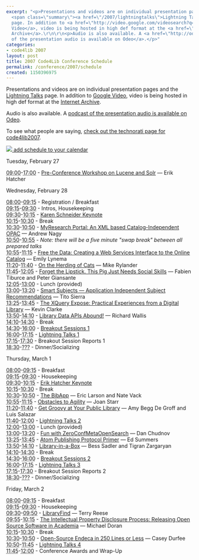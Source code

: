 ```yaml
---
excerpt: "<p>Presentations and videos are on individual presentation pages and the
  <span class=\"summary\"><a href=\"/2007/lightningtalks\">Lightning Talks</a></span>
  page. In addition to <a href=\"http://video.google.com/videosearch?q=code4lib+2007&sitesearch=&start=0\">Google
  Video</a>, video is being hosted in high def format at the <a href=\"http://www.archive.org/search.php?query=code4lib%20AND%202007%20AND%20collection%3Aopensource_movies\">Internet
  Archive</a>.\r\n\r\n<p>Audio is also available. A <a href=\"http://odeo.com/channel/368053/view\">podcast
  of the presentation audio is available on Odeo</a>.</p>"
categories:
- code4lib 2007
layout: post
title: 2007 Code4Lib Conference Schedule
permalink: /conference/2007/schedule
created: 1150396975
---
```

<p>Presentations and videos are on individual presentation pages and the <span class="summary"><a href="/2007/lightningtalks">Lightning Talks</a></span> page. In addition to <a href="http://video.google.com/videosearch?q=code4lib+2007&sitesearch=&start=0">Google Video</a>, video is being hosted in high def format at the <a href="http://www.archive.org/search.php?query=code4lib%20AND%202007%20AND%20collection%3Aopensource_movies">Internet Archive</a>.

<p>Audio is also available. A <a href="http://odeo.com/channel/368053/view">podcast of the presentation audio is available on Odeo</a>.</p>

<p>To see what people are saying, <a href="http://technorati.com/posts/tag/code4lib2007">check out the technorati page for code4lib2007</a>.</p>

<p><a href="http://suda.co.uk/projects/X2V/get-vcal.php?uri=http://code4lib.org/2007/schedule"><img src="http://factorycity.net/projects/microformats%2Dicons/images/icon-hcalendar.png" border="0" /> add schedule to your calendar</a></p>


<p><span class="date">Tuesday, February 27</span></p>

<dl class="day">
<dt class="vevent" id="hcal2"><abbr class="dtstart" title="2007-02-27T09:00:00-05:00">09:00</abbr>-<abbr class="dtend" title="2007-02-27T017:00:00-05:00">17:00</abbr> - <span class="summary"><a href="/node/139">Pre-Conference Workshop on Lucene and Solr</a> &#151; Erik Hatcher</span></dt>
</dl>

<p><span class="date">Wednesday, February 28</span></p>

<dl class="day">

<dt class="vevent" id="hcal1"><abbr class="dtstart" title="2007-02-28T08:00:00-05:00">08:00</abbr>-<abbr class="dtend" title="2007-02-28T09:15:00-05:00">09:15</abbr> - <span class="summary">Registration / Breakfast</span></dt>
<dt class="vevent" id="hcal2"><abbr class="dtstart" title="2007-02-28T09:15:00-05:00">09:15</abbr>-<abbr class="dtend" title="2007-02-28T09:30:00-05:00">09:30</abbr> - <span class="summary">Intros, Housekeeping</span></dt>

<dt class="vevent" id="hcal3"><abbr class="dtstart" title="2007-02-28T09:30:00-05:00">09:30</abbr>-<abbr class="dtend" title="2007-02-28T10:15:00-05:00">10:15</abbr> - <span class="summary"><a href="/2007/schneider">Karen Schneider Keynote</a></span></dt>
<dt class="vevent" id="hcal4"><abbr class="dtstart" title="2007-02-28T10:15:00-05:00">10:15</abbr>-<abbr class="dtend" title="2007-02-28T10:30:00-05:00">10:30</abbr> - <span class="summary">Break</span></dt>

<dt class="vevent" id="hcal5"><abbr class="dtstart" title="2007-02-28T10:30:00-05:00">10:30</abbr>-<abbr class="dtend" title="2007-02-28T10:50:00-05:00">10:50</abbr> - <span class="summary"><a href="/2007/nagy">MyResearch Portal: An XML based Catalog-Independent OPAC</a> &#151; Andrew Nagy</span></dt>


<dt class="vevent" id="hcal5"><abbr class="dtstart" title="2007-02-28T10:50:00-05:00">10:50</abbr>-<abbr class="dtend" title="2007-02-28T10:55:00-05:00">10:55</abbr><span class="summary"> - <i>Note: there will be a five minute "swap break" between all prepared talks</i></span></dt>

<dt class="vevent" id="hcal6"><abbr class="dtstart" title="2007-02-28T10:55:00-05:00">10:55</abbr>-<abbr class="dtend" title="2007-02-28T11:15:00-05:00">11:15</abbr> - <span class="summary"><a href="/2007/lynema">Free the Data: Creating a Web Services Interface to the Online Catalog</a> &#151; Emily Lynema</span></dt>

<dt class="vevent" id="hcal7"><abbr class="dtstart" title="2007-02-28T11:20:00-05:00">11:20</abbr>-<abbr class="dtend" title="2007-02-28T11:40:00-05:00">11:40</abbr> - <span class="summary"><a href="/2007/rylander">On the Herding of Cats</a> &#151; Mike Rylander</span></dt>

<dt class="vevent" id="hcal8"><abbr class="dtstart" title="2007-02-28T11:45:00-05:00">11:45</abbr>-<abbr class="dtend" title="2007-02-28T12:05:00-05:00">12:05</abbr> - <span class="summary"><a href="/2007/tiburce">Forget the Lipstick. This Pig Just Needs Social Skills</a> &#151; Fabien Tiburce and Peter Giansante</span></dt>


<dt class="vevent" id="hcal9"><abbr class="dtstart" title="2007-02-28T12:05:00-05:00">12:05</abbr>-<abbr class="dtend" title="2007-02-28T13:00:00-05:00">13:00</abbr> - <span class="summary">Lunch (provided)</span></dt>

<dt class="vevent" id="hcal10"><abbr class="dtstart" title="2007-02-28T13:00:00-05:00">13:00</abbr>-<abbr class="dtend" title="2007-02-28T13:20:00-05:00">13:20</abbr> - <span class="summary"><a href="/2007/sierra">Smart Subjects &#151; Application Independent Subject Recommendations</a> &#151; Tito Sierra</span></dt>

<dt class="vevent" id="hcal11"><abbr class="dtstart" title="2007-02-28T13:25:00-05:00">13:25</abbr>-<abbr class="dtend" title="2007-02-28T13:45:00-05:00">13:45</abbr> - <span class="summary"><a href="/2007/clarke">The XQuery Expose: Practical Experiences from a Digital Library</a> &#151; Kevin Clarke</span></dt>

<dt class="vevent" id="hcal12"><abbr class="dtstart" title="2007-02-28T13:50:00-05:00">13:50</abbr>-<abbr class="dtend" title="2007-02-28T14:10:00-05:00">14:10</abbr> - <span class="summary"><a href="/2007/wallis">Library Data APIs Abound!</a> &#151; Richard Wallis</span></dt>

<dt class="vevent" id="hcal13"><abbr class="dtstart" title="2007-02-28T14:10:00-05:00">14:10</abbr>-<abbr class="dtend" title="2007-02-28T14:30:00-05:00">14:30</abbr> - <span class="summary">Break</span></dt>

<dt class="vevent" id="hcal14"><abbr class="dtstart" title="2007-02-28T14:30:00-05:00">14:30</abbr>-<abbr class="dtend" title="2007-02-28T16:00:00-05:00">16:00</abbr> - <span class="summary"><a href="/wiki/2007">Breakout Sessions 1</a></span></dt>

<dt class="vevent" id="hcal16"><abbr class="dtstart" title="2007-02-28T16:00:00-05:00">16:00</abbr>-<abbr class="dtend" title="2007-02-28T17:15:00-05:00">17:15</abbr> - <span class="summary"><a href="/2007/lightningtalks">Lightning Talks 1</a></span></dt>

<dt class="vevent" id="hcal17"><abbr class="dtstart" title="2007-02-28T17:15:00-05:00">17:15</abbr>-<abbr class="dtend" title="2007-02-28T17:30:00-05:00">17:30</abbr> - <span class="summary">Breakout Session Reports 1</span></dt>

<dt class="vevent" id="hcal18"><abbr class="dtstart" title="2007-02-28T18:30:00-05:00">18:30</abbr>-<abbr class="dtend" title="2007-02-28T21:00:00-05:00">???</abbr> - <span class="summary">Dinner/Socializing</span></dt>

</dl>

<p><span class="date">Thursday, March 1</span></p>

<dl class="day">

<dt class="vevent" id="hcal19"><abbr class="dtstart" title="2007-03-01T08:00:00-05:00">08:00</abbr>-<abbr class="dtend" title="2007-03-01T09:15:00-05:00">09:15</abbr> - <span class="summary">Breakfast</span></dt>

<dt class="vevent" id="hcal20"><abbr class="dtstart" title="2007-03-01T09:15:00-05:00">09:15</abbr>-<abbr class="dtend" title="2007-03-01T09:30:00-05:00">09:30</abbr> - <span class="summary">Housekeeping</span></dt>

<dt class="vevent" id="hcal21"><abbr class="dtstart" title="2007-03-01T09:30:00-05:00">09:30</abbr>-<abbr class="dtend" title="2007-03-01T10:15:00-05:00">10:15</abbr> - <span class="summary"><a href="/2007/hatcher">Erik Hatcher Keynote</a></span></dt>

<dt class="vevent" id="hcal22"><abbr class="dtstart" title="2007-03-01T10:15:00-05:00">10:15</abbr>-<abbr class="dtend" title="2007-03-01T10:30:00-05:00">10:30</abbr> - <span class="summary">Break</span></dt>

<dt class="vevent" id="hcal23"><abbr class="dtstart" title="2007-03-01T10:30:00-05:00">10:30</abbr>-<abbr class="dtend" title="2007-03-01T10:50:00-05:00">10:50</abbr> - <span class="summary"><a href="/2007/larson">The BibApp</a> &#151; Eric Larson and Nate Vack</span></dt>

<dt class="vevent" id="hcal24"><abbr class="dtstart" title="2007-03-01T10:55:00-05:00">10:55</abbr>-<abbr class="dtend" title="2007-03-01T11:15:00-05:00">11:15</abbr> - <span class="summary"><a href="/2007/starr">Obstacles to Agility</a> &#151; Joan Starr</span></dt>

<dt class="vevent" id="hcal25"><abbr class="dtstart" title="2007-03-01T11:20:00-05:00">11:20</abbr>-<abbr class="dtend" title="2007-03-01T11:40:00-05:00">11:40</abbr> - <span class="summary"><a href="/2007/degroff">Get Groovy at Your Public Library</a> &#151; Amy Begg De Groff and Luis Salazar</span></dt>

<dt class="vevent" id="hcal25"><abbr class="dtstart" title="2007-03-01T11:40:00-05:00">11:40</abbr>-<abbr class="dtend" title="2007-03-01T12:00:00-05:00">12:00</abbr> - <span class="summary"><a href="/2007/lightningtalks">Lightning Talks 2</a></span></dt>

<dt class="vevent" id="hcal26"><abbr class="dtstart" title="2007-03-01T12:00:00-05:00">12:00</abbr>-<abbr class="dtend" title="2007-03-01T13:00:00-05:00">13:00</abbr> - <span class="summary">Lunch (provided)</span></dt>

<dt class="vevent" id="hcal27"><abbr class="dtstart" title="2007-03-01T13:00:00-05:00">13:00</abbr>-<abbr class="dtend" title="2007-03-01T13:20:00-05:00">13:20</abbr> - <span class="summary"><a href="/2007/chudnov">Fun with ZeroConfMetaOpenSearch</a> &#151; Dan Chudnov</span></dt>

<dt class="vevent" id="hcal28"><abbr class="dtstart" title="2007-03-01T13:25:00-05:00">13:25</abbr>-<abbr class="dtend" title="2007-03-01T13:45:00-05:00">13:45</abbr> - <span class="summary"><a href="/2007/summers">Atom Publishing Protocol Primer</a> &#151; Ed Summers</span></dt>

<dt class="vevent" id="hcal29"><abbr class="dtstart" title="2007-03-01T13:50:00-05:00">13:50</abbr>-<abbr class="dtend" title="2007-03-01T14:10:00-05:00">14:10</abbr> - <span class="summary"><a href="/2007/sadler">Library-in-a-Box</a> &#151; Bess Sadler and Tigran Zargaryan</span></dt>

<dt class="vevent" id="hcal30"><abbr class="dtstart" title="2007-03-01T14:10:00-05:00">14:10</abbr>-<abbr class="dtend" title="2007-03-01T14:30:00-05:00">14:30</abbr> - <span class="summary">Break</span></dt>

<dt class="vevent" id="hcal31"><abbr class="dtstart" title="2007-03-01T14:30:00-05:00">14:30</abbr>-<abbr class="dtend" title="2007-03-01T16:00:00-05:00">16:00</abbr> - <span class="summary"><a href="/wiki/2007">Breakout Sessions 2</a></span></dt>

<dt class="vevent" id="hcal32"><abbr class="dtstart" title="2007-03-01T16:00:00-05:00">16:00</abbr>-<abbr class="dtend" title="2007-03-01T17:15:00-05:00">17:15</abbr> - <span class="summary"><a href="/2007/lightningtalks">Lightning Talks 3</a></span></dt>

<dt class="vevent" id="hcal33"><abbr class="dtstart" title="2007-03-01T17:15:00-05:00">17:15</abbr>-<abbr class="dtend" title="2007-03-01T17:30:00-05:00">17:30</abbr> - <span class="summary">Breakout Session Reports 2</span></dt>

<dt class="vevent" id="hcal34"><abbr class="dtstart" title="2007-03-01T18:30:00-05:00">18:30</abbr>-<abbr class="dtend" title="2007-03-01T21:00:00-05:00">???</abbr> - <span class="summary">Dinner/Socializing</span></dt>
</dl>

<p><span class="date">Friday, March 2</span></p>

<dl class="day">

<dt class="vevent" id="hcal35"><abbr class="dtstart" title="2007-03-02T08:00:00-05:00">08:00</abbr>-<abbr class="dtend" title="2007-03-02T09:15:00-05:00">09:15</abbr> - <span class="summary">Breakfast</span></dt>

<dt class="vevent" id="hcal36"><abbr class="dtstart" title="2007-03-02T09:15:00-05:00">09:15</abbr>-<abbr class="dtend" title="2007-03-02T09:30:00-05:00">09:30</abbr> - <span class="summary">Housekeeping</span></dt>

<dt class="vevent" id="hcal37"><abbr class="dtstart" title="2007-03-02T09:30:00-05:00">09:30</abbr>-<abbr class="dtend" title="2007-03-02T09:50:00-05:00">09:50</abbr> - <span class="summary"><a href="/2007/reese">LibraryFind</a> &#151; Terry Reese</span></dt>

<dt class="vevent" id="hcal38"><abbr class="dtstart" title="2007-03-02T09:55:00-05:00">09:55</abbr>-<abbr class="dtend" title="2007-03-02T10:15:00-05:00">10:15</abbr> - <span class="summary"><a href="/2007/doran">The Intellectual Property Disclosure Process: Releasing Open Source Software in Academia</a> &#151; Michael Doran</span></dt>

<dt class="vevent" id="hcal40"><abbr class="dtstart" title="2007-03-02T10:15:00-05:00">10:15</abbr>-<abbr class="dtend" title="2007-03-02T10:30:00-05:00">10:30</abbr> - <span class="summary">Break</span></dt>

<dt class="vevent" id="hcal39"><abbr class="dtstart" title="2007-03-02T10:30:00-05:00">10:30</abbr>-<abbr class="dtend" title="2007-03-02T10:50:00-05:00">10:50</abbr> - <span class="summary"><a href="/2007/durfee">Open-Source Endeca in 250 Lines or Less</a> &#151; Casey Durfee</span></dt>

<dt class="vevent" id="hcal41"><abbr class="dtstart" title="2007-03-02T10:50:00-05:00">10:50</abbr>-<abbr class="dtend" title="2007-03-02T11:45:00-05:00">11:45</abbr> - <span class="summary"><a href="/2007/lightningtalks">Lightning Talks 4</a></span></dt>

<dt class="vevent" id="hcal43"><abbr class="dtstart" title="2007-03-02T11:45:00-05:00">11:45</abbr>-<abbr class="dtend" title="2007-03-02T12:00:00-05:00">12:00</abbr> - <span class="summary">Conference Awards and Wrap-Up</span></dt>

</dl>
